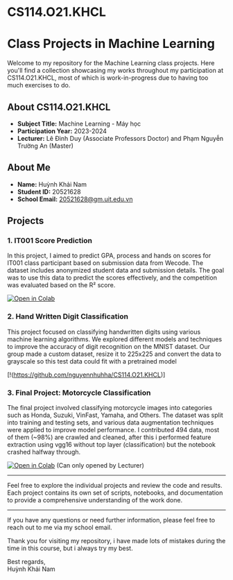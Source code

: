 # CS114.O21.KHCL
# Class Projects in Machine Learning

Welcome to my repository for the Machine Learning class projects. Here you'll find a collection showcasing my works throughout my participation at CS114.O21.KHCL, most of which is work-in-progress due to having too much exercises to do.

## About CS114.O21.KHCL

- **Subject Title:** Machine Learning - Máy học
- **Participation Year:** 2023-2024
- **Lecturer:** Lê Đình Duy (Associate Professors Doctor) and Phạm Nguyễn Trường An (Master)

## About Me

- **Name:** Huỳnh Khải Nam
- **Student ID:** 20521628
- **School Email:** 20521628@gm.uit.edu.vn

## Projects

### 1. IT001 Score Prediction
In this project, I aimed to predict GPA, process and hands on scores for IT001 class participant based on submission data from Wecode. The dataset includes anonymized student data and submission details. The goal was to use this data to predict the scores effectively, and the competition was evaluated based on the R² score.

[![Open in Colab](https://colab.research.google.com/assets/colab-badge.svg)](https://colab.research.google.com/drive/1livcPAULMGyV8xASle1do1LByxPbtqw0?usp=sharing)

### 2. Hand Written Digit Classification
This project focused on classifying handwritten digits using various machine learning algorithms. We explored different models and techniques to improve the accuracy of digit recognition on the MNIST dataset. Our group made a custom dataset, resize it to 225x225 and convert the data to grayscale so this test data could fit with a pretrained model

[!(https://github.com/nguyennhuhha/CS114.O21.KHCL)]

### 3. Final Project: Motorcycle Classification
The final project involved classifying motorcycle images into categories such as Honda, Suzuki, VinFast, Yamaha, and Others. The dataset was split into training and testing sets, and various data augmentation techniques were applied to improve model performance. I contributed 494 data, most of them (~98%) are crawled and cleaned, after this i performed feature extraction using vgg16 without top layer (classification) but the notebook crashed halfway through.

[![Open in Colab](https://colab.research.google.com/assets/colab-badge.svg)](https://colab.research.google.com/drive/1UBlfKcUQs_UnPlyzOKUQcgiDc9W2A31g?usp=sharing)
(Can only opened by Lecturer)

---

Feel free to explore the individual projects and review the code and results. Each project contains its own set of scripts, notebooks, and documentation to provide a comprehensive understanding of the work done.

---

If you have any questions or need further information, please feel free to reach out to me via my school email.

Thank you for visiting my repository, i have made lots of mistakes during the time in this course, but i always try my best.

Best regards,  
Huỳnh Khải Nam
